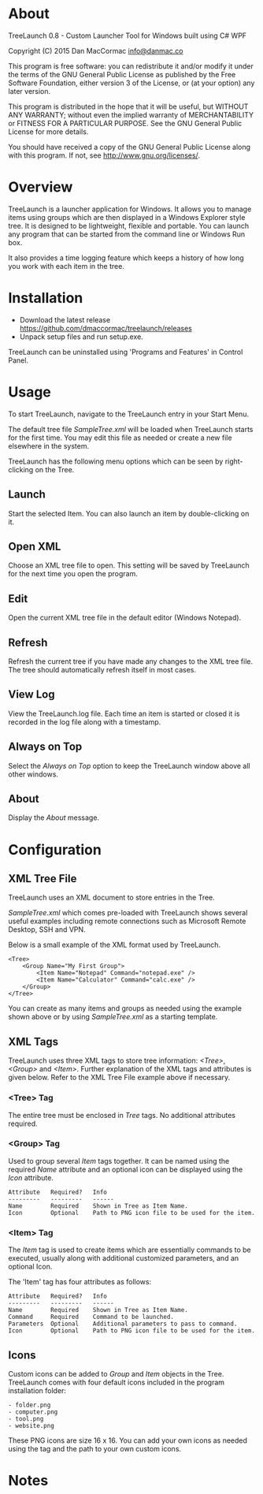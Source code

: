 # About
TreeLaunch 0.8 - Custom Launcher Tool for Windows built using C# WPF

Copyright (C) 2015 Dan MacCormac <info@danmac.co>

This program is free software: you can redistribute it and/or modify 
it under the terms of the GNU General Public License as published by
the Free Software Foundation, either version 3 of the License, or
(at your option) any later version.

This program is distributed in the hope that it will be useful,
but WITHOUT ANY WARRANTY; without even the implied warranty of
MERCHANTABILITY or FITNESS FOR A PARTICULAR PURPOSE.  See the
GNU General Public License for more details.

You should have received a copy of the GNU General Public License
along with this program.  If not, see <http://www.gnu.org/licenses/>.


# Overview
TreeLaunch is a launcher application for Windows. It allows you to manage items using groups which are then displayed in a Windows Explorer style tree.
It is designed to be lightweight, flexible and portable. You can launch any program that can be started from the command line or Windows Run box.

It also provides a time logging feature which keeps a history of how long you work with each item in the tree.


# Installation
- Download the latest release https://github.com/dmaccormac/treelaunch/releases
- Unpack setup files and run setup.exe.

TreeLaunch can be uninstalled using 'Programs and Features' in Control Panel.

# Usage
To start TreeLaunch, navigate to the TreeLaunch entry in your Start Menu.

The default tree file *SampleTree.xml* will be loaded when TreeLaunch starts for the first time.
You may edit this file as needed or create a new file elsewhere in the system.

TreeLaunch has the following menu options which can be seen by right-clicking on the Tree.

## Launch
Start the selected Item. You can also launch an item by double-clicking on it.

## Open XML
Choose an XML tree file to open. This setting will be saved by TreeLaunch for the next time you open the program.
 
## Edit
Open the current XML tree file in the default editor (Windows Notepad).

## Refresh
Refresh the current tree if you have made any changes to the XML tree file. The tree should automatically refresh itself in most cases.

## View Log
View the TreeLaunch.log file. Each time an item is started or closed it is recorded in the log file along with a timestamp. 

## Always on Top
Select the *Always on Top* option to keep the TreeLaunch window above all other windows.

## About
Display the *About* message.

# Configuration

## XML Tree File
TreeLaunch uses an XML document to store entries in the Tree. 

*SampleTree.xml* which comes pre-loaded with TreeLaunch shows several useful examples including remote connections such as Microsoft Remote Desktop, SSH and VPN.

Below is a small example of the XML format used by TreeLaunch. 

	<Tree>
		<Group Name="My First Group">
			<Item Name="Notepad" Command="notepad.exe" />
			<Item Name="Calculator" Command="calc.exe" />
		</Group>
	</Tree>
	
You can create as many items and groups as needed using the example shown above or by using *SampleTree.xml* as a starting template. 

## XML Tags
TreeLaunch uses three XML tags to store tree information: *\<Tree\>*, *\<Group\>* and *\<Item\>*.
Further explanation of the XML tags and attributes is given below. Refer to the XML Tree File example above if necessary.

### \<Tree\> Tag
The entire tree must be enclosed in *Tree* tags. No additional attributes required.

### \<Group\> Tag
Used to group several *Item* tags together. It can be named using the required *Name* attribute and an optional icon can be displayed using the *Icon* attribute.

	Attribute	Required? 	Info
	---------	---------	------
	Name		Required 	Shown in Tree as Item Name.
	Icon		Optional	Path to PNG icon file to be used for the item.

### \<Item\> Tag
The *Item* tag is used to create items which are essentially commands to be executed, usually along with additional customized parameters, and an optional Icon.

The 'Item' tag has four attributes as follows:

	Attribute	Required? 	Info
	---------	---------	------
	Name		Required 	Shown in Tree as Item Name.
	Command		Required 	Command to be launched.
	Parameters	Optional	Additional parameters to pass to command.
	Icon		Optional	Path to PNG icon file to be used for the item.

## Icons
Custom icons can be added to *Group* and *Item* objects in the Tree. TreeLaunch comes with four default icons included in the program installation folder:

	- folder.png
	- computer.png
	- tool.png
	- website.png

These PNG icons are size 16 x 16. You can add your own icons as needed using the *<Icon>* tag and the path to your own custom icons. 

# Notes